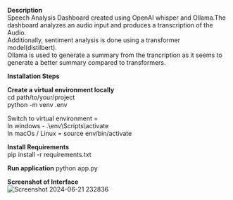 **Description**  
Speech Analysis Dashboard created using OpenAI whisper and Ollama.The dashboard analyzes an audio input and produces a transcription of the Audio.   
Additionally, sentiment analysis is done using a transformer model(distilbert).  
Ollama is used to generate a summary from the trancription as it seems to generate a better summary compared to transformers.  

**Installation Steps**

**Create a virtual environment locally**  
cd path/to/your/project  
python -m venv .env  

Switch to virtual environment =   
In windows - .\env\Scripts\activate  
In macOs / Linux = source env/bin/activate  

**Install Requirements**  
pip install -r requirements.txt  

**Run application** 
python app.py  

**Screenshot of Interface**  
![Screenshot 2024-06-21 232836](https://github.com/subinyounas/Speech-Analysis/assets/75063342/289f9c55-85e1-485e-86d3-6e8688797d78)
